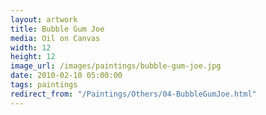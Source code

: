 ```yaml
---
layout: artwork
title: Bubble Gum Joe
media: Oil on Canvas
width: 12
height: 12
image_url: /images/paintings/bubble-gum-joe.jpg
date: 2010-02-10 05:00:00
tags: paintings
redirect_from: "/Paintings/Others/04-BubbleGumJoe.html"
---
```

